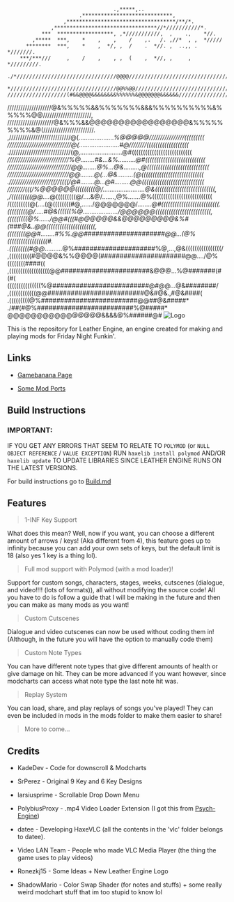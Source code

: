                                       .,*****,..                                     
                           .*****************************,                           
                      ,***********************************/**/*.                     
                  ,*********************************//*///////////*.                 
               ***  ******************, ,*///////////,  ,    .,    *//.              
            ,*****  ***,    *    ,    ,    /    ,.   /. ,//*  , ,  */////            
          ********  ***,    *    ,  */, ,  /    .  *//. ,  ..,, .  *///////.         
        ***/***///     ,    /    ,    , ,  (    ,  *//, ,     ,    */////////.       
      ./*////////////////////////////////@@@@//////////////////////////////////      
     *//////////////////////////////////@@%%@@//////////////////////////////////.    
    ///////////////////(#&&@@@@&&&&&&&&%%%%%%&@@@@@@@&&&&&&//////////////////////,   
   ////////////////////@&%%%%%&&%%%%%%%&&&%%%%%%%%%%&%%%%%@@//////////////////////,  
  /////////////////////@&%%%&&@@@@@@@@@@@@@@@@@&%%%%%%%%%&@(///////////////////////. 
 ,////////////////////////////@(....................*%@@@@@////////////////((((((((( 
 /////////////////////////////@(.......................#@////////(((((((((((((((((((*
.////////////////////////////(@,........................@#(((((((((((((((((((((((((((
*////////////////////////////%@........#&...&%..........@#(((((((((((((((((((((((((((
/////////////////////////////@@........@%...@&.........,@((((((((((((((((((((((((((((
*////////////////////////////@@........@(...@&.........(@((((((((((((((((((((((((((((
.///////////////////((//((((/@#........@*...@#.........@@((((((((((((((((((((((((((((
 ////////(((/%@@@@@@(((((((((@/........................@&(((((((((((((((((((((((((((,
 ,/(((((((((@@....*@(((((((((@/....&@/.......,@%.......@%((((((((((((((((((((((((((( 
  /(((((((((@(....(@((((((((#@,....../@@@@@@@/........*@#((((((((((((((((((((((((((. 
   (((((((((@/.....#@&((((((%@..................../@@@@@@(((((((((((((((((((((((((,  
    (((((((((@%....../@@#(((#@@@@@@&&@@@@@@@@@&%#(###@&..@@((((((((((((((((((((((,   
     *((((((((@@#........#%%*.@@#####################@@...(@%((((((((((((((((((#.    
      .(((((((((#@@*..........@%#####################%@,...,@&((((((((((((((((/      
        ,((((((((((#@@@@&%%@@@@(######################@@..../@%((((((((####((        
          ,((((((((((((((((((@@#######################&@@@...%@#######(#(#(          
             (((((((((((((((%@#########################@#@@...@&########/            
               ,((((((((((((@@#########################@&#@&.,#@&####(               
                  .(((((((((@%#########################@@##@&#####*                  
                      ./##(#@%#########################%@#####*                      
                            @@@@@@@@@@@@@@@@&&&&@%######@# 
![Logo](art/Logo.png)

This is the repository for Leather Engine, an engine created for making and playing mods for Friday Night Funkin'.

## Links

- [Gamebanana Page](https://gamebanana.com/mods/334945)

- [Some Mod Ports](https://github.com/Leather128/LeathersFNFModPorts)

## Build Instructions 

### IMPORTANT:

IF YOU GET ANY ERRORS THAT SEEM TO RELATE TO `POLYMOD` (or `NULL OBJECT REFERENCE` / `VALUE EXCEPTION`) RUN `haxelib install polymod` AND/OR `haxelib update` TO UPDATE LIBRARIES SINCE LEATHER ENGINE RUNS ON THE LATEST VERSIONS.

For build instructions go to [Build.md](https://github.com/Leather128/LeatherEngine/blob/master/Build.md)

## Features

> 1-INF Key Support

What does this mean? Well, now if you want, you can choose a different amount of arrows / keys! (Aka different from 4), this feature goes up to infinity because you can add your own sets of keys, but the default limit is 18 (also yes 1 key is a thing lol).

> Full mod support with Polymod (with a mod loader)!

Support for custom songs, characters, stages, weeks, cutscenes (dialogue, and video!!!! (lots of formats)), all without modifying the source code! All you have to do is follow a guide that I will be making in the future and then you can make as many mods as you want!

> Custom Cutscenes

Dialogue and video cutscenes can now be used without coding them in! (Although, in the future you will have the option to manually code them)

> Custom Note Types

You can have different note types that give different amounts of health or give damage on hit. They can be more advanced if you want however, since modcharts can access what note type the last note hit was.

> Replay System

You can load, share, and play replays of songs you've played! They can even be included in mods in the mods folder to make them easier to share!

> More to come...

## Credits

* KadeDev - Code for downscroll & Modcharts

* SrPerez - Original 9 Key and 6 Key Designs

* larsiusprime - Scrollable Drop Down Menu

* PolybiusProxy - .mp4 Video Loader Extension (I got this from [Psych-Engine](https://github.com/ShadowMario/FNF-PsychEngine))

* datee - Developing HaxeVLC (all the contents in the 'vlc' folder belongs to datee).

* Video LAN Team - People who made VLC Media Player (the thing the game uses to play videos)

* Ronezkj15 - Some Ideas + New Leather Engine Logo

* ShadowMario - Color Swap Shader (for notes and stuffs) + some really weird modchart stuff that im too stupid to know lol
